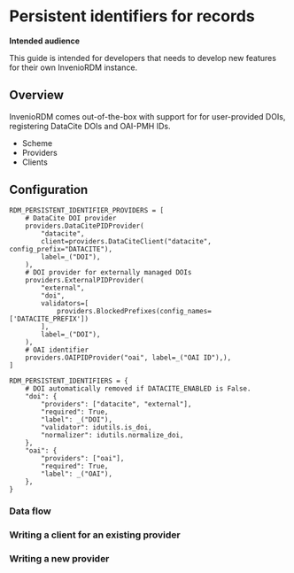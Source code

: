 # Persistent identifiers for records

**Intended audience**

This guide is intended for developers that needs to develop new features for
their own InvenioRDM instance.

## Overview

InvenioRDM comes out-of-the-box with support for for user-provided DOIs,
registering DataCite DOIs and OAI-PMH IDs.

- Scheme
- Providers
- Clients


## Configuration

```
RDM_PERSISTENT_IDENTIFIER_PROVIDERS = [
    # DataCite DOI provider
    providers.DataCitePIDProvider(
        "datacite",
        client=providers.DataCiteClient("datacite", config_prefix="DATACITE"),
        label=_("DOI"),
    ),
    # DOI provider for externally managed DOIs
    providers.ExternalPIDProvider(
        "external",
        "doi",
        validators=[
            providers.BlockedPrefixes(config_names=['DATACITE_PREFIX'])
        ],
        label=_("DOI"),
    ),
    # OAI identifier
    providers.OAIPIDProvider("oai", label=_("OAI ID"),),
]
```

```
RDM_PERSISTENT_IDENTIFIERS = {
    # DOI automatically removed if DATACITE_ENABLED is False.
    "doi": {
        "providers": ["datacite", "external"],
        "required": True,
        "label": _("DOI"),
        "validator": idutils.is_doi,
        "normalizer": idutils.normalize_doi,
    },
    "oai": {
        "providers": ["oai"],
        "required": True,
        "label": _("OAI"),
    },
}
```

### Data flow



### Writing a client for an existing provider




### Writing a new provider
